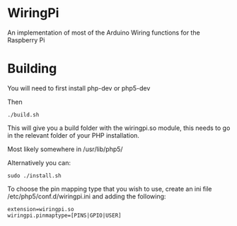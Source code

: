 WiringPi
========

An implementation of most of the Arduino Wiring functions for the Raspberry Pi

Building
========

You will need to first install php-dev or php5-dev

Then

    ./build.sh

This will give you a build folder with the wiringpi.so module, this needs to go in the relevant folder of your PHP installation.

Most likely somewhere in /usr/lib/php5/

Alternatively you can:

    sudo ./install.sh

To choose the pin mapping type that you wish to use, create an ini file /etc/php5/conf.d/wiringpi.ini and adding the following:

    extension=wiringpi.so
    wiringpi.pinmaptype=[PINS|GPIO|USER]
